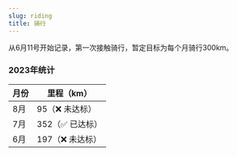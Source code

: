 ```yaml
---
slug: riding
title: 骑行
---
```


从6月11号开始记录，第一次接触骑行，暂定目标为每个月骑行300km。

### 2023年统计
|月份|里程（km）|
|---|---|
|8月|95（❌ 未达标）|
|7月|352（✅ 已达标）|
|6月|197（❌ 未达标）|
